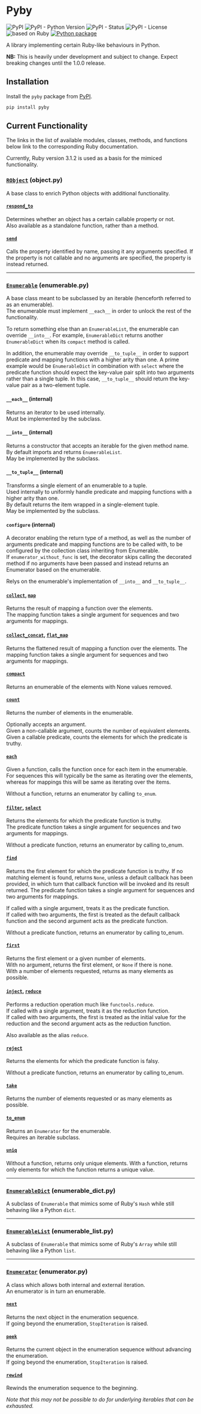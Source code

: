 # Pyby

![PyPI](https://img.shields.io/pypi/v/pyby)
![PyPI - Python Version](https://img.shields.io/pypi/pyversions/pyby)
![PyPI - Status](https://img.shields.io/pypi/status/pyby)
![PyPI - License](https://img.shields.io/pypi/l/pyby)
![based on Ruby](https://img.shields.io/badge/based%20on%20Ruby-3.1.2-red)
[![Python package](https://github.com/DevL/pyby/actions/workflows/python-package.yml/badge.svg)](https://github.com/DevL/pyby/actions/workflows/python-package.yml)


A library implementing certain Ruby-like behaviours in Python.

**NB:** This is heavily under development and subject to change. Expect breaking changes until the 1.0.0 release.

## Installation

Install the `pyby` package from [PyPI](https://pypi.org/project/pyby).

```sh
pip install pyby
```

## Current Functionality

The links in the list of available modules, classes, methods, and functions below link to the corresponding Ruby documentation.

Currently, Ruby version 3.1.2 is used as a basis for the mimiced functionality.

### [`RObject`](https://ruby-doc.org/core-3.1.2/Object.html) (object.py)

A base class to enrich Python objects with additional functionality.

#### [`respond_to`](https://ruby-doc.org/core-3.1.2/Object.html#method-i-respond_to-3F)

Determines whether an object has a certain callable property or not.  
Also available as a standalone function, rather than a method.

#### [`send`](https://ruby-doc.org/core-3.1.2/Object.html#method-i-send)

Calls the property identified by name, passing it any arguments specified.
If the property is not callable and no arguments are specified, the property is instead returned.

---

### [`Enumerable`](https://ruby-doc.org/core-3.1.2/Enumerable.html) (enumerable.py)

A base class meant to be subclassed by an iterable (henceforth referred to as an enumerable).  
The enumerable must implement `__each__` in order to unlock the rest of the functionality.

To return something else than an `EnumerableList`, the enumerable can override `__into__`. For example, `EnumerableDict` returns another `EnumerableDict` when its `compact` method is called.

In addition, the enumerable may override `__to_tuple__` in order to support predicate and mapping functions with a higher arity than one. A prime example would be `EnumerableDict` in combination with `select` where the predicate function should expect the key-value pair split into two arguments rather than a single tuple. In this case, `__to_tuple__` should return the key-value pair as a two-element tuple. 

#### `__each__` (internal)

Returns an iterator to be used internally.  
Must be implemented by the subclass.

#### `__into__` (internal)

Returns a constructor that accepts an iterable for the given method name.  
By default imports and returns `EnumerableList`.  
May be implemented by the subclass.

#### `__to_tuple__` (internal)

Transforms a single element of an enumerable to a tuple.  
Used internally to uniformly handle predicate and mapping functions with a higher arity than one.  
By default returns the item wrapped in a single-element tuple.  
May be implemented by the subclass.

#### `configure` (internal)

A decorator enabling the return type of a method, as well as the number of arguments predicate and mapping functions are to be called with, to be configured by the collection class inheriting from Enumerable.  
If `enumerator_without_func` is set, the decorator skips calling the decorated method if no arguments have been passed and instead returns an Enumerator based on the enumerable.

Relys on the enumerable's implementation of `__into__` and `__to_tuple__`.

#### [`collect`](https://ruby-doc.org/core-3.1.2/Enumerable.html#method-i-collect), [`map`](https://ruby-doc.org/core-3.1.2/Enumerable.html#method-i-map)

Returns the result of mapping a function over the elements.  
The mapping function takes a single argument for sequences and two arguments for mappings.

#### [`collect_concat`](https://ruby-doc.org/core-3.1.2/Enumerable.html#method-i-collect_concat), [`flat_map`](https://ruby-doc.org/core-3.1.2/Enumerable.html#method-i-flat_map)

Returns the flattened result of mapping a function over the elements.
The mapping function takes a single argument for sequences and two arguments for mappings.

#### [`compact`](https://ruby-doc.org/core-3.1.2/Enumerable.html#method-i-compact)

Returns an enumerable of the elements with None values removed.

#### [`count`](https://ruby-doc.org/core-3.1.2/Enumerable.html#method-i-count)

Returns the number of elements in the enumerable.

Optionally accepts an argument.  
Given a non-callable argument, counts the number of equivalent elements.  
Given a callable predicate, counts the elements for which the predicate is truthy.

#### [`each`](https://ruby-doc.org/core-3.1.2/Enumerable.html#module-Enumerable-label-Enumerable+in+Ruby+Core+Classes)

Given a function, calls the function once for each item in the enumerable.  
For sequences this will typically be the same as iterating over the elements,
whereas for mappings this will be same as iterating over the items.

Without a function, returns an enumerator by calling `to_enum`.

#### [`filter`](https://ruby-doc.org/core-3.1.2/Enumerable.html#method-i-filter), [`select`](https://ruby-doc.org/core-3.1.2/Enumerable.html#method-i-select)

Returns the elements for which the predicate function is truthy.  
The predicate function takes a single argument for sequences and two arguments for mappings.

Without a predicate function, returns an enumerator by calling to_enum.

#### [`find`](https://ruby-doc.org/core-3.1.2/Enumerable.html#method-i-find)

Returns the first element for which the predicate function is truthy. If no matching element is found, returns `None`, unless a default callback has been provided, in which turn that callback function will be invoked and its result returned. The predicate function takes a single argument for sequences and two arguments for mappings.

If called with a single argument, treats it as the predicate function.  
If called with two arguments, the first is treated as the default callback function and the second argument acts as the predicate function.

Without a predicate function, returns an enumerator by calling to_enum.

#### [`first`](https://ruby-doc.org/core-3.1.2/Enumerable.html#method-i-first)

Returns the first element or a given number of elements.  
With no argument, returns the first element, or `None` if there is none.  
With a number of elements requested, returns as many elements as possible.

#### [`inject`](https://ruby-doc.org/core-3.1.2/Enumerable.html#method-i-inject), [`reduce`](https://ruby-doc.org/core-3.1.2/Enumerable.html#method-i-reduce)

Performs a reduction operation much like `functools.reduce`.  
If called with a single argument, treats it as the reduction function.  
If called with two arguments, the first is treated as the initial value for the reduction and the second argument acts as the reduction function.

Also available as the alias `reduce`.

#### [`reject`](https://ruby-doc.org/core-3.1.2/Enumerable.html#method-i-reject)

Returns the elements for which the predicate function is falsy.  

Without a predicate function, returns an enumerator by calling to_enum.

#### [`take`](https://ruby-doc.org/core-3.1.2/Enumerable.html#method-i-take)

Returns the number of elements requested or as many elements as possible.

#### [`to_enum`](https://ruby-doc.org/core-3.1.2/Object.html#method-i-to_enum)

Returns an `Enumerator` for the enumerable.  
Requires an iterable subclass.

#### [`uniq`](https://ruby-doc.org/core-3.1.2/Enumerable.html#method-i-uniq)

Without a function, returns only unique elements.
With a function, returns only elements for which the function returns a unique value.

---

### [`EnumerableDict`](https://ruby-doc.org/core-3.1.2/Hash.html) (enumerable_dict.py)

A subclass of `Enumerable` that mimics some of Ruby's `Hash` while still behaving like a Python `dict`.

---

### [`EnumerableList`](https://ruby-doc.org/core-3.1.2/Array.html) (enumerable_list.py)

A subclass of `Enumerable` that mimics some of Ruby's `Array` while still behaving like a Python `list`.

---

### [`Enumerator`](https://ruby-doc.org/core-3.1.2/Enumerator.html) (enumerator.py)

A class which allows both internal and external iteration.  
An enumerator is in turn an enumerable.

#### [`next`](https://ruby-doc.org/core-3.1.2/Enumerator.html#method-i-next)

Returns the next object in the enumeration sequence.  
If going beyond the enumeration, `StopIteration` is raised.

#### [`peek`](https://ruby-doc.org/core-3.1.2/Enumerator.html#method-i-peek)

Returns the current object in the enumeration sequence without advancing the enumeration.  
If going beyond the enumeration, `StopIteration` is raised.

#### [`rewind`](https://ruby-doc.org/core-3.1.2/Enumerator.html#method-i-rewind)

Rewinds the enumeration sequence to the beginning.

_Note that this may not be possible to do for underlying iterables that can be exhausted._
